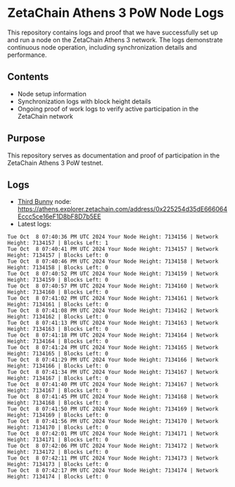 # ZetaChain Athens 3 PoW Node Logs
This repository contains logs and proof that we have successfully set up and run a node on the ZetaChain Athens 3 network. The logs demonstrate continuous node operation, including synchronization details and performance.

## Contents
- Node setup information
- Synchronization logs with block height details
- Ongoing proof of work logs to verify active participation in the ZetaChain network

## Purpose
This repository serves as documentation and proof of participation in the ZetaChain Athens 3 PoW testnet.

## Logs

- [Third Bunny](https://thirdbunny.xyz/) node: https://athens.explorer.zetachain.com/address/0x225254d35dE666064Eccc5ce16eF1D8bF8D7b5EE
- Latest logs:
```
Tue Oct  8 07:40:36 PM UTC 2024 Your Node Height: 7134156 | Network Height: 7134157 | Blocks Left: 1
Tue Oct  8 07:40:41 PM UTC 2024 Your Node Height: 7134157 | Network Height: 7134157 | Blocks Left: 0
Tue Oct  8 07:40:46 PM UTC 2024 Your Node Height: 7134158 | Network Height: 7134158 | Blocks Left: 0
Tue Oct  8 07:40:52 PM UTC 2024 Your Node Height: 7134159 | Network Height: 7134159 | Blocks Left: 0
Tue Oct  8 07:40:57 PM UTC 2024 Your Node Height: 7134160 | Network Height: 7134160 | Blocks Left: 0
Tue Oct  8 07:41:02 PM UTC 2024 Your Node Height: 7134161 | Network Height: 7134161 | Blocks Left: 0
Tue Oct  8 07:41:08 PM UTC 2024 Your Node Height: 7134162 | Network Height: 7134162 | Blocks Left: 0
Tue Oct  8 07:41:13 PM UTC 2024 Your Node Height: 7134163 | Network Height: 7134163 | Blocks Left: 0
Tue Oct  8 07:41:18 PM UTC 2024 Your Node Height: 7134164 | Network Height: 7134164 | Blocks Left: 0
Tue Oct  8 07:41:24 PM UTC 2024 Your Node Height: 7134165 | Network Height: 7134165 | Blocks Left: 0
Tue Oct  8 07:41:29 PM UTC 2024 Your Node Height: 7134166 | Network Height: 7134166 | Blocks Left: 0
Tue Oct  8 07:41:34 PM UTC 2024 Your Node Height: 7134167 | Network Height: 7134167 | Blocks Left: 0
Tue Oct  8 07:41:40 PM UTC 2024 Your Node Height: 7134167 | Network Height: 7134167 | Blocks Left: 0
Tue Oct  8 07:41:45 PM UTC 2024 Your Node Height: 7134168 | Network Height: 7134168 | Blocks Left: 0
Tue Oct  8 07:41:50 PM UTC 2024 Your Node Height: 7134169 | Network Height: 7134169 | Blocks Left: 0
Tue Oct  8 07:41:56 PM UTC 2024 Your Node Height: 7134170 | Network Height: 7134170 | Blocks Left: 0
Tue Oct  8 07:42:01 PM UTC 2024 Your Node Height: 7134171 | Network Height: 7134171 | Blocks Left: 0
Tue Oct  8 07:42:06 PM UTC 2024 Your Node Height: 7134172 | Network Height: 7134172 | Blocks Left: 0
Tue Oct  8 07:42:11 PM UTC 2024 Your Node Height: 7134173 | Network Height: 7134173 | Blocks Left: 0
Tue Oct  8 07:42:17 PM UTC 2024 Your Node Height: 7134174 | Network Height: 7134174 | Blocks Left: 0
```
